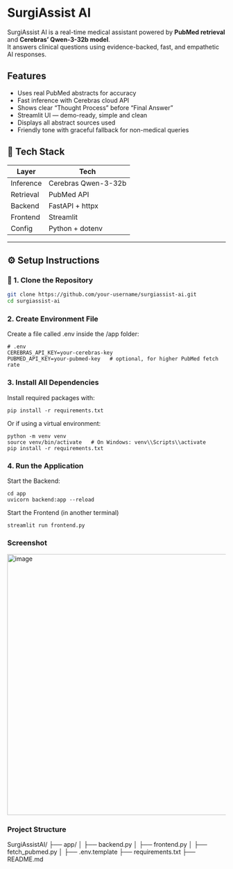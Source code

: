 # SurgiAssist AI

SurgiAssist AI is a real-time medical assistant powered by **PubMed retrieval** and **Cerebras’ Qwen-3-32b model**.  
It answers clinical questions using evidence-backed, fast, and empathetic AI responses.


## Features

-  Uses real PubMed abstracts for accuracy
-  Fast inference with Cerebras cloud API
-  Shows clear “Thought Process” before “Final Answer”
-  Streamlit UI — demo-ready, simple and clean
-  Displays all abstract sources used
-  Friendly tone with graceful fallback for non-medical queries


## 🧰 Tech Stack

| Layer        | Tech                                |
|--------------|-------------------------------------|
| Inference    | Cerebras Qwen-3-32b                 |
| Retrieval    | PubMed API                          |
| Backend      | FastAPI + httpx                     |
| Frontend     | Streamlit                           |
| Config       | Python + dotenv                     |

---

## ⚙️ Setup Instructions

### 📁 1. Clone the Repository

```bash
git clone https://github.com/your-username/surgiassist-ai.git
cd surgiassist-ai
```
### 2. Create Environment File
Create a file called .env inside the /app folder:
```
# .env
CEREBRAS_API_KEY=your-cerebras-key
PUBMED_API_KEY=your-pubmed-key   # optional, for higher PubMed fetch rate
```

### 3. Install All Dependencies
Install required packages with:
```
pip install -r requirements.txt
```
Or if using a virtual environment:
```
python -m venv venv
source venv/bin/activate   # On Windows: venv\\Scripts\\activate
pip install -r requirements.txt
```

### 4. Run the Application
Start the Backend:
```
cd app
uvicorn backend:app --reload
```

Start the Frontend (in another terminal)

```
streamlit run frontend.py
```

### Screenshot 
<img width="600" alt="image" src="https://github.com/user-attachments/assets/7804bfb8-7f50-46b0-9c4a-1ab885f11a8b" />

### Project Structure
SurgiAssistAI/
├── app/
│   ├── backend.py
│   ├── frontend.py
│   ├── fetch_pubmed.py
│   ├── .env.template
├── requirements.txt
├── README.md

